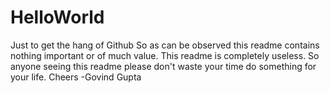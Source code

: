 # HelloWorld
Just to get the hang of Github
So as can be observed this readme contains nothing important or of much value.
This readme is completely useless.
So anyone seeing this readme please don't waste your time do something for your life.
Cheers
-Govind Gupta
